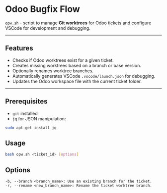 # Odoo Bugfix Flow

`opw.sh` - script to manage **Git worktrees** for Odoo tickets and configure VSCode for development and debugging.

---

## Features

- Checks if Odoo worktrees exist for a given ticket.
- Creates missing worktrees based on a branch or base version.
- Optionally renames worktree branches.
- Automatically generates VSCode `.vscode/launch.json` for debugging.
- Updates the Odoo workspace file with the current ticket folder.

---

## Prerequisites

- `git` installed
- `jq` for JSON manipulation:

```bash
sudo apt-get install jq
```

## Usage

```bash
bash opw.sh <ticket_id> [options]
```

## Options

```
-b, --branch <branch_name>: Use an existing branch for the ticket.
-r, --rename <new_branch_name>: Rename the ticket worktree branch.
```
